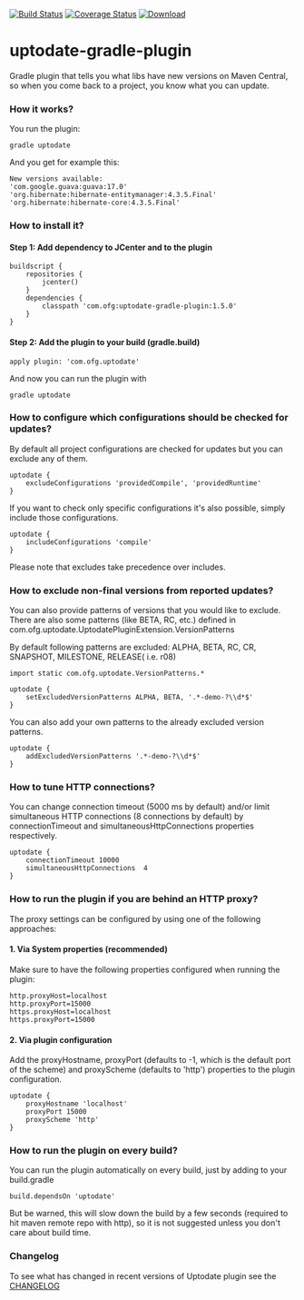 [![Build Status](https://travis-ci.org/4finance/uptodate-gradle-plugin.svg?branch=master)](https://travis-ci.org/4finance/uptodate-gradle-plugin) [![Coverage Status](http://img.shields.io/coveralls/4finance/uptodate-gradle-plugin/master.svg)](https://coveralls.io/r/4finance/uptodate-gradle-plugin)
[ ![Download](https://api.bintray.com/packages/4finance/uptodate-gradle-plugin/uptodate-gradle-plugin/images/download.svg) ](https://bintray.com/4finance/uptodate-gradle-plugin/uptodate-gradle-plugin/_latestVersion)

uptodate-gradle-plugin
======================

Gradle plugin that tells you what libs have new versions on Maven Central, so when you come back to a project, you know what you can update.

### How it works?

You run the plugin:

```
gradle uptodate
```

And you get for example this:

```
New versions available:
'com.google.guava:guava:17.0'
'org.hibernate:hibernate-entitymanager:4.3.5.Final'
'org.hibernate:hibernate-core:4.3.5.Final'
```

### How to install it?

#### Step 1: Add dependency to JCenter and to the plugin
```
buildscript {
    repositories {
        jcenter()
    }
    dependencies {
        classpath 'com.ofg:uptodate-gradle-plugin:1.5.0'
    }
}
```

#### Step 2: Add the plugin to your build (gradle.build)
```
apply plugin: 'com.ofg.uptodate'
```

And now you can run the plugin with
```
gradle uptodate
```

### How to configure which configurations should be checked for updates?

By default all project configurations are checked for updates but you can exclude any of them.
```
uptodate {
    excludeConfigurations 'providedCompile', 'providedRuntime'
}
```

If you want to check only specific configurations it's also possible, simply include those configurations.
```
uptodate {
    includeConfigurations 'compile'
}
```

Please note that excludes take precedence over includes.

### How to exclude non-final versions from reported updates?

You can also provide patterns of versions that you would like to exclude.
There are also some patterns (like BETA, RC, etc.) defined in com.ofg.uptodate.UptodatePluginExtension.VersionPatterns

By default following patterns are excluded: ALPHA, BETA, RC, CR, SNAPSHOT, MILESTONE, RELEASE( i.e. r08)

```
import static com.ofg.uptodate.VersionPatterns.*

uptodate {
    setExcludedVersionPatterns ALPHA, BETA, '.*-demo-?\\d*$'
}
```

You can also add your own patterns to the already excluded version patterns.

```
uptodate {
    addExcludedVersionPatterns '.*-demo-?\\d*$'
}
```

### How to tune HTTP connections?

You can change connection timeout (5000 ms by default) and/or limit simultaneous HTTP connections (8 connections by default) by connectionTimeout and simultaneousHttpConnections properties respectively.

```
uptodate {
    connectionTimeout 10000
    simultaneousHttpConnections  4
}
```

### How to run the plugin if you are behind an HTTP proxy?

The proxy settings can be configured by using one of the following approaches:

#### 1. Via System properties (recommended)

Make sure to have the following properties configured when running the plugin:

```
http.proxyHost=localhost
http.proxyPort=15000
https.proxyHost=localhost
https.proxyPort=15000
```

#### 2. Via plugin configuration

Add the proxyHostname, proxyPort (defaults to -1, which is the default port of the scheme) and proxyScheme (defaults to 'http') properties to the plugin configuration.

```
uptodate {
    proxyHostname 'localhost'
    proxyPort 15000
    proxyScheme 'http'
}
```

### How to run the plugin on every build?

You can run the plugin automatically on every build, just by adding to your build.gradle

```
build.dependsOn 'uptodate'
```

But be warned, this will slow down the build by a few seconds (required to hit maven remote repo with http), so it is not suggested unless you don't care about build time.

### Changelog

To see what has changed in recent versions of Uptodate plugin see the [CHANGELOG](CHANGELOG.md) 
